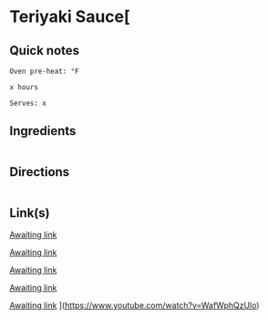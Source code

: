 # Teriyaki Sauce[

## Quick notes 
```
Oven pre-heat: °F 

x hours

Serves: x
```

## Ingredients
```

```


## Directions
```

```


## Link(s)
[Awaiting link](url)

[Awaiting link](url)

[Awaiting link](url)

[Awaiting link](url)

[Awaiting link](url)
](https://www.youtube.com/watch?v=WafWphQzUlo)
